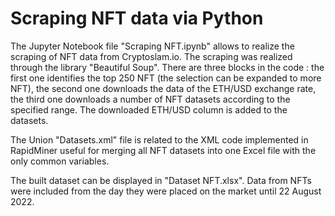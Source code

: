 # Scraping NFT data via Python

The Jupyter Notebook file "Scraping NFT.ipynb" allows to realize the scraping of NFT data from Cryptoslam.io. The scraping was realized through the library "Beautiful Soup". There are three blocks in the code : the first one identifies the top 250 NFT (the selection can be expanded to more NFT), the second one downloads the data of the ETH/USD exchange rate, the third one downloads a number of NFT datasets according to the specified range. The downloaded ETH/USD column is added to the datasets.

The Union "Datasets.xml" file is related to the XML code implemented in RapidMiner useful for merging all NFT datasets into one Excel file with the only common variables.

The built dataset can be displayed in "Dataset NFT.xlsx". Data from NFTs were included from the day they were placed on the market until 22 August 2022.
